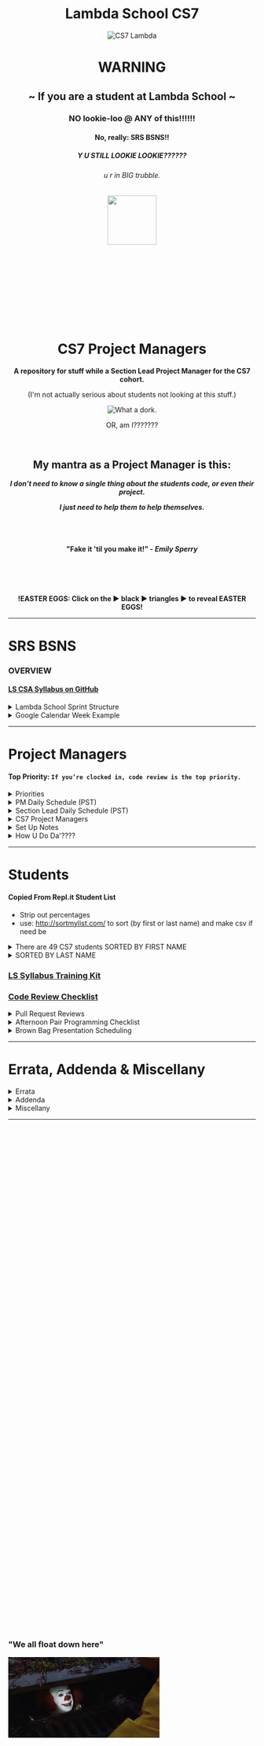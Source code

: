 <div align="center">
  <h1>Lambda School CS7</h1>
  <img src="https://raw.githubusercontent.com/mixelpixel/LambdaSchoolTA/master/art/cs7lambda.png" alt="CS7 Lambda" height="200px" width="200px">
  <h1><b>WARNING</b></h1>
  <h2>~ If you are a student at Lambda School ~</h2>
  <h3>NO lookie-loo @ ANY of this!!!!!!</h3>
  <h4>No, really: SRS BSNS!!</h4>
  <h5>Y U STILL LOOKIE LOOKIE??????</h5>
  <h6>u r in BIG trubble.</h6>
  <img src="https://orig00.deviantart.net/d0b8/f/2015/167/8/5/blue_lambda_as_hecu_marine_by_hanif1807-d8xkuq4.png" height="100px" width="100px">
  <br><br><br><br><br><br><br><br><br><br>
  <h1>CS7 Project Managers</h1>
  <p><b>A repository for stuff while a Section Lead Project Manager for the CS7 cohort.</b></p>
  <p>(I'm not actually serious about students not looking at this stuff.)</p>
  <img src="https://raw.githubusercontent.com/mixelpixel/LambdaSchoolTA/master/art/what-a-dork.jpg" alt="What a dork.">
  <p>OR, am I???????</p>
  <br>
  <h2>My mantra as a Project Manager is this:</h2>
  <p><i><b>I don’t need to know a single thing about the students code, or even their project.</b></i></p>
  <p><i><b>I just need to help them to help themselves.</b></i></p>
  <br><br>
  <h4>"Fake it 'til you make it!" - <i>Emily Sperry</i></h4>
  <br><br><br>
  <p><b>!EASTER EGGS: Click on the ▶︎ black ▶︎ triangles ▶︎ to reveal EASTER EGGS!</b></p>
</div>

***

# SRS BSNS
### OVERVIEW
#### [LS CSA Syllabus on GitHub](https://github.com/LambdaSchool/LambdaCSA-Syllabus)

<details><summary>Lambda School Sprint Structure</summary><p>

- [Lambda School Sprint Structure](https://docs.google.com/spreadsheets/d/1m83sq7Td5jpJ0XQUTwN7dJKhBHvIUppyHGIQ58pVQl4/edit?usp=sharing)

![Lambda School Sprint Structure](art/weeklySchedule.png)

</p></details>

<details><summary>Google Calendar Week Example</summary><p>

- The CS7 Calendar is available on Google Calendars per invite.

![CS& Google Calendar](art/google-calendar.png)

</p></details>

***

# Project Managers
#### Top Priority: `If you’re clocked in, code review is the top priority.`

<details><summary>Priorities</summary><p>

- [Student per PM](https://docs.google.com/spreadsheets/d/1U7f93fjcB02d33--bMgC1-eEEyXrw_eH55duABnnurY/edit#gid=0)

> When possible (which should be almost always…), code reviews should be done during instruction in the morning.
> Emphasis is on the current PR’s, not the past ones.
> Then the queue of questions should be covered in the afternoon.

##### Also, as for the queue, I have been doing this:
1. if there are questions I can address quickly, then I do so in writing.
  - Am trying to fight the urge to jump into a chat (even though it is often easier to verbally explain things).
2. When given questions in DM’s, I’m in the habit of asking that the question be posted in help channels prior to answering. Also, good to confirm that the student with the question is _PAIR PROGRAMMING_ and that their _PULL REQUEST_ reflects the current state of their project.

##### `Code reviews are literally the most important part of your job.`
> The afternoon questions are great, but in-depth code reviews have more impact.

</p></details>

<details><summary>PM Daily Schedule (PST)</summary><p>

#### DAILY@9:15am PST CS7 PM Stand Up Meeting (5 - 10 minutes)

## Monday through Thursday: Projects & Code Challenges

| # | Time (PST) | Activity |
|:---|:---|:---|
| 1.  | 8         | `/jibble in` |
| 2.  | 805 - 820 | CS7 PM standup meeting |
| 3.  | 820 - 9   | 1) GitHub PR code reviews, 2) Code challenge help, 3) SOLUTION LECTURE @845-9 |
| 5.  | 9   - 11  | 1) GitHub PR code reviews, 2) #cs7_help, 3) AM Lecture 4) Attendance |
| 6.  | 11        | `/jibble out` |
| 7.  | 11  - 12  | LUNCH |
| 8.  | 12        | `jibble in` |
| 9.  | 12  - 345 | 1) GitHub PR code reviews, 2) #cs7_help, 3) Zoom <a href="https://youtu.be/-P67b07z7Qw">Breakout</a> rooms |
| 10. | 345 - 415 | Daily Retrospective Form review |
| 11. | 415 - 430 | PM Team Meeting Standup Reports |
| 12. | 415 - 5   | PM Team Meeting Group Discussion |
| 13. | 5         | `jibble out` |

## Friday: Sprint Challenges

| # | Time (PST) | Activity |
|:---|:---|:---|
| 1.  | 8         | `/jibble in` |
| 2.  | 805 - 9   | CS7 PM standup meeting |
| 3.  | 9   - 10  | CS7 PM Open Q&A with Instructor |
| 4.  | 10  - 11  | 1) GitHub PR code reviews, 2) #cs7_help |
| 5.  | 11        | `/jibble out` |
| 6.  | 11  - 12  | LUNCH |
| 7.  | 12        | `jibble in` |
| 8.  | 12  - 5   | Sprint Challenge: 12-1 Instructor Review, Attendance, Assessments, PR reviews, 1-on-1 meetings |
| 9.  | 5         | `jibble out` |

***

## Afternoon Part-time PM assistance M - Th

| # | Time (PST) | Activity |
|:---|:---|:---|
| 1.  | 12        | `jibble in` |
| 2.  | 12  - 345 | 1) GitHub PR code reviews, 2) #cs7_help, 3) Zoom <a href="https://youtu.be/-P67b07z7Qw">Breakout</a> rooms |
| 3.  | 345 - 415 | Daily Retrospective Form review |
| 4.  | 415 - 430 | PM Team Meeting Standup Reports |
| 5.  | 415 - 5   | PM Team Meeting Group Discussion |
| 6.  | 5         | `jibble out` |

## Afternoon Part-time PM assistance Friday: Sprint Challenges

| 1.  | 12     | `jibble in` |
| 2.  | 12 - 5 | Sprint Challenge: 12-1 Instructor Review, Attendance, Assessments, PR reviews, 1-on-1 meetings |
| 3.  | 5      | `jibble out` |


</p></details>

<details><summary>Section Lead Daily Schedule (PST)</summary><p>

#### DAILY@9:15am PST CS7 PM Stand Up Meeting (5 - 10 minutes)
##### In alphabetical order, ask all the PM's
1. What did you work on yesterday?
2. What are you working on today?
3. What is causing you to get stuck?

#### DAILY@9:05am PST  [Section Lead Stand Up Meeting](https://zoom.us/j/4558930151)

## Monday through Thursday: Projects & Code Challenges

| # | Time (PST) | Activity |
|:---|:---|:---|
| 1.  | 450p day before or 750a | Schedule Code Challenge |
| 2.  | 8         | `/jibble in` |
| 3.  | 805 - 820 | CS7 PM standup |
| 4.  | 820 - 845 | 1) GitHub PR code reviews, 2) Code challenge help |
| 5.  | 845 - 9   | LECTURE: code challenge review |
| 6.  | 905 - ... | WEDNESDAY Section Leads mtg: https://zoom.us/j/4558930151 or #staff_lead_tas report |
| 7.  | ... - 11  | 1) GitHub PR code reviews 2) #cs7_help 3) Attendance 4) Watchlist 5) AM Lecture |
| 8.  | 11        | `/jibble out` |
| 9.  | 11  - 12  | LUNCH |
| 10. | 12        | `jibble in` |
| 11. | 12  - 345 | 1) GitHub PR code reviews, 2) #cs7_help, 3) Zoom <a href="https://youtu.be/-P67b07z7Qw">Breakout</a> rooms |
| 12. | 345 - 415 | Daily Retrospective Form review |
| 13. | 415 - 430 | PM Team Meeting Standup Reports |
| 14. | 415 - 5   | PM Team Meeting Group Discussion |
| 15. | 5         | `jibble out` |

## Friday: Sprint Challenges

| # | Time (PST) | Activity |
|:---|:---|:---|
| 1.  | 8         | `/jibble in` |
| 2.  | 805 - 820 | CS7 PM standup |
| 3.  | 820 - 915 | 1) GitHub PR code reviews 2) #cs7_help |
| 4.  | 905 - ... | Section Leads mtg: https://zoom.us/j/4558930151 |
| 5.  | ... - 11  | 1) GitHub PR code reviews 2) #cs7_help 3) Attendance 4) Watchlist |
| 6.  | 11        | `/jibble out` |
| 7.  | 11  - 12  | LUNCH |
| 8.  | 12        | `jibble in` |
| 9.  | 12  - 345 | Sprint Challenge: 12-1 Instructor Review, Attendance, Assessments, PR reviews, 1-on-1 meetings |
| 13. | 5         | `jibble out` |

</p></details>

<details><summary>CS7 Project Managers</summary><p>

### CS7 PM's
| # | Name | Location | TimeZone | OS | Text Editor |
|---|:---|:---|:---|:---|:---|
| 1. | Manisha LaL               | (Chicago, IL) | CST | macOS | VSC |
| 2. | Wesley "Pine Cone" Harvey | (Vancouver, BC) | PST | macOS | Emacs |
| 3. | Satish Vattikuti          | (Toledo, OH) | EST | win10 | VSC |
| 4. | Patrick Kennedy           | (Madison, NH) | EST | macOS, win10, Ubuntu | Atom, VSC, Vim, Sublime, Notepad++ |
| 5. | Tyge Johnson              | (Salt Lake City, UT) | MST | macOS | Atom |
| 6. | Matt Jackson              | (Oakland, CA) | PST | macOS | VSC, VIM |

<img src="https://raw.githubusercontent.com/mixelpixel/LambdaSchoolTA/master/art/PMbyTimezones.jpeg" alt="PM Time Zones" width="300">

### CS7 PM Schedules (PST)
1. Manisha M-F 8-11 LUNCH 12-5
2. Tyge Johnson: M-F 8-11 LUNCH 12-5
3. Patrick: M-F 8-11 LUNCH 12-5
4. Matt Jackson: M-F 8-11 LUNCH 1-5
7. Wesley: M-F 12-5 _(5-9 w/CS1PT)_
8. Satish is Part Time: 20hrs total
  - M    W    F: 8AM  - 9AM
  - M    W    F: NOON - 5PM
  -   Tu   Th  : 4PM  - 5PM

</p></details>

<details><summary>Set Up Notes</summary><p>

### Setting up new Section Leads
1) CS# on Piazza - Tai
2) CS# on Repl.it - Kevin
3) Zoom logins (one for lead, one for CS# PM’s) - Tai
4) YouTube: Lambda School account access - Caleb
5) Airtable access for Attendance and the Watchlist - Caleb
    FORMS:
    Submitting issues to the Watchlist: https://airtable.com/shrgF26kb3wrdEpGr?prefill_Status=New
    Equipment Request: https://airtable.com/shrEHS8dPFyhcYBMI
    General Feedback: https://airtable.com/shrdcxEM3ORh4DpJ9
    Weekly Retrospective: https://airtable.com/shruSVU97eR6CHE5A
    Lesson Feedback: https://airtable.com/shreRpwjZj16E9KDF
    Daily Standup: https://airtable.com/shr8ZYuNjevMLRsxI
    Daily retrospective: https://airtable.com/shrucAhRKhWn3JRMv
6) CS# Google calendar - Jocelyn
7) `jibble`
8) `/question` & `/queue`

### Posting Links on Piazza
- `Manage Class` tab to add students and instructors
- `New Post` - add week# tag for letures; & the code challenges week# & coding_challenge tags for code challenges
- NOTE: Just pasting the YouTube link WON'T necessarily result in an HTML link - it'll just be text. Piazza will make the URL hypertext, but only if you add a space after it (so their text editor evluates the link).
- MUCH more useful to students: EMBEDDED YouTube content!

<div align="center">
<img src="https://raw.githubusercontent.com/mixelpixel/LambdaSchoolTA/master/art/piazza/embed.png" alt="select 'Insert'" height="100">
<br>
<img src="https://raw.githubusercontent.com/mixelpixel/LambdaSchoolTA/master/art/piazza/piazzaEmbedYouTube.gif" alt="How to embed YouTube links on Piazza" height="338" width="600">
</div>

<details><summary>Less awesome ways to post YouTube links on Piazza</summary><p>

#### Just pasting a URL does NOT make a link:

<img src="https://raw.githubusercontent.com/mixelpixel/LambdaSchoolTA/master/art/piazza/text.png" alt="bOrInG!!!" height="100">

#### A couple extra steps to make it a link:

<img src="https://raw.githubusercontent.com/mixelpixel/LambdaSchoolTA/master/art/piazza/link1.png" alt="click" height="100">

<img src="https://raw.githubusercontent.com/mixelpixel/LambdaSchoolTA/master/art/piazza/link2.png" alt="paste" height="100">

<img src="https://raw.githubusercontent.com/mixelpixel/LambdaSchoolTA/master/art/piazza/link3.png" alt="so very (barely) helpful" height="100">

<img src="https://raw.githubusercontent.com/mixelpixel/LambdaSchoolTA/master/art/piazza/link4.png" alt="bOrInG!!!" height="100">

#### [So, yeah, for all the work, embedding the content is easier and more effective!](#posting-links-on-piazza)

***

</p></details>

### Repl.it review
- use it to monitor students progress with CC's.
- If they aren't completing them, check in.
- If they aren't even submitting them, show them how and remind them to submit them.
- Export CSV to analyze performance

### Setting up [repl.it](https://repl.it/teacher) code challenges
Per Emily:
1. Log into repl.it - you should see the classrooms
2. When you click on CS7's classroom there should be 3 tabs: published, scheduled, and drafts.
3. Under drafts, find the code challenge and click on it.
4. On it's main page on the top right you can schedule it.
5. Select tomorrow and set the time to 7:59 AM (I do 8, but I'm a rebel)
6. You can always go back to the scheduled version, click to open it up and you'll have options to edit the tests etc. If you scroll all the way to the bottom, there's a link to the model solution. That's the one the students will see after submission, and the one you can share if you don't want to write one.

### Setting up BrownBags
Per Emily:
1. So right now I'm scheduling them a week at a time. I contact students individually and occasionally ask for volunteers in the channels. When I get a volunteer I add them to the calendar. The next two weeks are reserved for Sean and Caleb.
2. The reason I do a week in advance is because sometimes we have to reschedule to make room for guests, and it makes it easier to just move the students back one week as opposed to scheduling them all out three months and having to figure out where to put them
3. They're 20 minutes long, we aim for 3 per Friday

### Slack `/jibble` timeclock
- In the jibble App channel, use `in` and `out`, see also: `help`
- https://app.jibble.io/ to access your time sheet and edit times if need be.
- http://help.jibble.io/timesheets/how-can-i-add-or-edit-time-manually

### Attendance on Airtable
- if a student hasn't been noted as being in attendance for 2 days, send a DM:
```
Hi {student},
Just checking in. {introduction if need be}. We may have simply missed you while we were taking attendance, but I’m writing to check in to make sure you have what you need for the course and are able to stay current with the coursework. Please let me know if you’re here and if there’s anything I can do to help.
```

### 1099
- https://www.irs.gov/businesses/small-businesses-self-employed/independent-contractor-self-employed-or-employee

</p></details>

<details><summary>How U Do Da'????</summary><p>

### HOW TO get updates from Lambda School’s repositories with `git pull upstream master`:

To display your remote aliases and the associated URL:
```bash
$ git remote -v
```

If you forked the Lambda School repository and cloned _your_ fork, then `origin` should be set to _your_ GitHub repository. The name `origin` is just a convention for signifying the GitHub repository which corresponds with your local Git repository.

If you do not have a remote alias set to Lambda School’s GitHub repository, you can add an _alias_ for the remote unique resource locater specifying Lambda School’s GitHub repository. To do that, the `git` command uses this syntax: `git remote add upstream {URL}`. For example:

```bash
$ git remote add upstream https://github.com/LambdaSchool/Responsive-Web-Design.git
```

...then confirm that the alias is set with:
```bash
$ git remote -v
```

...then you can:
```bash
$ git pull upstream master
```

...to pull in the updates from Lambda School’s GitHub repository to your local Git repository.

Also, when you pull in new stuff from Lambda School’s GitHub repo, your local Git repository will want a commit message to log the update. The VIM or NANO text editors may pop up at you expecting you to know how to use them.

VIM is a “mode based” text editor. When you encounter it in git
1) press `i` to enter “Insert” mode (may launch in Insert mode - look to the bottom left of the console display, does it say`— INSERT --`?
2) type your commit message
3) press `ESC` to enter the “command mode”
4) type `:wq: to “W”rite and “Q”uit
5) you should be back in your regular console.
6) type `git log` to confirm the commit message (press `q` to get back to your regular console)

If you are set up with the NANO text editor, `ctrl-o` is the save command. Type your commit msg, the use `ctrl-o`. At the bottom of the NANO text editor, you should see a list of command options.

To set Git’s default editor to your preference of VIM or NANO:

```bash
$ git config --global core.editor vim
```

...maybe you might need quotes around “vim”:
```bash
$ git config --global core.editor "vim"
```

or
```bash
$ git config --global core.editor "nano"
```

and there are ways to associate a text editor (Atom, Sublime) with Git: https://help.github.com/articles/associating-text-editors-with-git/

I have not tried this, but I am told that to set VSC as the default text editor, this command _should_ do it with GitBash:
```bash
git config --global core.editor "/Applications/Visual\ Studio\ Code.app/Contents/Resources/app/bin/code"
```

Othherwise for folks using CMD/PShell:
```cmd
git config --global core.editor "C:\\Program files\path...to\Visual\ Studio\ Code.app/Contents/Resources/app/bin/code.exe"
```

### Remove committed content that's been pushed to GitHub
So, you say you’ve _*already*_ pushed your ENTIRE `node_modules` folder up to GitHub, eh?
1) add ‘node_modules’ to .gitignore file
2) `$ git rm -r --cached node_modules`
3) `$ git commit -m 'Remove the now ignored directory node_modules'`
4) `$ git push origin master`

### git TIME TRAVEL
If you want to go “back in time” to a previous commit, copy something, return to your current commit and use the old code: https://stackoverflow.com/a/4114122/5225057
> If you want to temporarily go back to it, fool around, then come back to where you are, all you have to do is check out the desired commit:
```
git checkout <first 7 or 10 letters in the git commit ID>
```
> To go back to where you were, just check out the branch you were on again.
i.e. `git checkout master`

For example, use `git log` to see your commit history, find the commit you want to make current, copy it’s commit ID, then use `git checkout <commit ID>` to make a temporary branch from the commit. Use `git branch -a` to list the branch and note the star next to the “current” branch. In your text editor, you should see the changes have reverted to the old commit. Copy what you need. Then switch back to the master branch with `git checkout master`. In your text editor, you should see that the files are back to where you left off. `git branch -a` will report that you are on “master again” and the temp branch is gone. `git log` will also confirm that your latest commit is the current one. You can now paste the code you copied out of the old commit into your current work :slightly_smiling_face:

### Slack
#### `/polly` polls
- oh, it's a thing now with [a web interface](https://app.polly.ai/authoring)... templates... all that.
#### `/remind`ers
- `/remind` e.g. `/remind #cs7_staff @channel 805aPST - CS7 PMs Stand Up mtg: https://zoom.us/j/373539169 every weekday at 11:05am` (see Zoom prefs to make a regular meeting URL)
- `/remind #cs7 @channel Before you go to lunch, update your Sprint Challenge PR by saving your work locally, committing all your changes and pushing them up to GitHub. You did submit a PR, right? Once you've done that, please fill out the Sprint Challenge Submission form: https://airtable.com/shrZZKYVu5SITs2R8 every friday at 1:55pm`

### Chat
1. Slack chat supports mouse sharing and screen drawing
2. Zoom

### Screen recording
1. Zoom
2. Linux: http://www.maartenbaert.be/simplescreenrecorder/ (pic and sound)
3. macOS: QuickTime Player does screen captures. To record sound, I installed [SoundFlower](https://rogueamoeba.com/freebies/soundflower/) (Got to the GitHub link)
4. Windows: ???
5. Ever need to quickly concatenate two Zoom meeting mp4's? …Like in _30_ seconds?? Can haz FFMPEG???
```console
$ ffmpeg -i PART1.mp4 -c copy -bsf:v h264_mp4toannexb -f mpegts temp1.ts
$ ffmpeg -i PART2.mp4 -c copy -bsf:v h264_mp4toannexb -f mpegts temp2.ts
$ ffmpeg -i "concat:temp1.ts|temp2.ts" -c copy -bsf:a aac_adtstoasc OUTPUT.mp4
```

  - you'll need this on macOS: `brew install ffmpeg`
  - for other OS's: https://trac.ffmpeg.org/wiki/CompilationGuide
  - or just start here: https://ffmpeg.org/

6. ScreenFlow - Caleb has paid version to render w/o watermark
  - an example using Cursor enlargement, click radar, and displaying modifier keystrokes (e.g. `⌘ + v` for `paste`):

![How to upload an embedded YouTube link](art/piazza/piazzaEmbedYouTube.gif)

7. Convert .mp4 to .gif: https://ezgif.com/video-to-gif
8. https://gifox.io

### Markdown Preview
#### GitHub Flavored Markdown (GFM)
- Manual: https://github.github.com/gfm/
- CheatSheet: https://github.com/adam-p/markdown-here/wiki/Markdown-Cheatsheet

#### How to get Markdown previews in text editors (for example in ANSWER.md or ReadMe.md files):
- Markdown Preview in Atom: https://flight-manual.atom.io/using-atom/sections/writing-in-atom/#previews
- Markdown Preview in VSC: https://code.visualstudio.com/docs/languages/markdown#_markdown-preview
- You can also edit the markdown text file, commit the changes, push it to GitHub and view the file online in the browser

#### Wanna know how to make these expandable sections in markdown?
1. Click on this [README.md file](README.md), then
2. click the `edit` icon:

![Look, a pencil!](art/look-a-pencil.png)

3. wrap a section in this HTML:
```html
<details><summary>Displayed Text</summary><p>

Nested text/markdown

</p></details>
```

4. make it like this if you want the html collapsable in your text editor:
```html
<details>
  <summary>Displayed Text</summary><p>

  Nested text/markdown

  </p>
</details>
```

</p></details>

***

# Students

#### Copied From Repl.it Student List
- Strip out percentages
- use: http://sortmylist.com/ to sort (by first or last name) and make csv if need be

<details><summary>There are 49 CS7 students SORTED BY FIRST NAME </summary><p>

1. Aaron Burk
2. Amanda Phillips
3. Anthony Catalfo
4. Ashlei Jones
5. Boeun Kim
6. Charlie Sparks
7. Christopher Beards
8. Cliff Kang
9. Cody Windeknecht
10. Daniel Abbott
11. Daniel Lara
12. Dani Tacheny
13. David Loveday
14. David Soudry
15. Devin Baldwin
16. Dixie Korley
17. Eileen Eddy
18. Eric Hechavarria
19. German Go
20. Giraud Julemis
21. Glenn-David Daniel
22. Igor Yermak
23. John Spraul
24. Jon Anderson
25. Jonathan Brunt
26. Jonathan Bry
27. Kevin Chan
28. Lo Saephan
29. Maximo Delarosa
30. Michael Marshalkovich
31. Mike Streltsoff
32. Nathan Flood
33. Nathaniel Flory
34. Nikhil Kamineni
35. Peter Gray
36. Punit Rawal
37. Richard Reis
38. Ronelle Lawson
39. Ronnie Miksch
40. Roy Tan
41. Russell Bates
42. Russell Stinson
43. Sagdi Formanov
44. Sergey Nam
45. Shobana Ramesh
46. Steven Magadan
47. Tiffany Robbins
48. Tommy Coleman
49. Tyson Williams

</p></details>

<details><summary>SORTED BY LAST NAME</summary><p>

Daniel Abbott
Jon Anderson
Devin Baldwin
Russell Bates
Christopher Beards
Jonathan Brunt
Jonathan Bry
Aaron Burk
Anthony Catalfo
Kevin Chan
Tommy Coleman
Glenn-David Daniel
Maximo Delarosa
Eileen Eddy
Nathan Flood
Nathaniel Flory
Sagdi Formanov
German Go
Peter Gray
Eric Hechavarria
Ashlei Jones
Giraud Julemis
Nikhil Kamineni
Cliff Kang
Boeun Kim
Dixie Korley
Daniel Lara
Ronelle Lawson
David Loveday
Steven Magadan
Michael Marshalkovich
Ronnie Miksch
Sergey Nam
Amanda Phillips
Shobana Ramesh
Punit Rawal
Richard Reis
Tiffany Robbins
Lo Saephan
David Soudryy"
Charlie Sparks
John Spraul
Russell Stinson
Mike Streltsoff
Dani Tacheny
Roy Tan
Tyson Williams
Cody Windeknecht
Igor Yermak

</p></details>

### [LS Syllabus Training Kit](http://ls-training-kit.netlify.com/cs-master)
### [Code Review Checklist](https://github.com/LambdaSchool/Code-Review-Checklist)

<details><summary>Pull Request Reviews</summary><p>

### DOM-JavaScript-mini
- [Steve's Student Success Tracker](https://docs.google.com/spreadsheets/d/1OCF6om9bFTAbM_pWshCbV5KoOldfhxiaVjESO06oFGk/edit#gid=854893660)

- [Example early comments - examine web page, encourage good git and GitHub practice](https://github.com/LambdaSchool/DOM-JavaScript-mini/pull/60)
```
Looks great - buttons work, layout's on point.
I opened the page in Chrome, Firefox, Safari & Opera and the buttons all worked.
Page layout looked good while resizing the browser.
No console warnings in the Chrome Dev Tools, well done!

Suggestion for GitHub Pull Requests and commits:
- Get in the habit of committing more often!
- Commit messages can be a valuable resource, and also help your focus on each step of the software development process.
- While things like `tried` and `done` might be _true_, they don't really describe the state of the project as you were developing it.
- Commit msgs don't have to be long, but often and succinct is good practice. The first fifty characters can be the whole commit message, but they can also be the title if you put a line in between the title and a longer explanatory description.
- The command `git log` will show you the history of your project (`space` to page through the longer histories. `q` will get you out of the history display). I try (and often fail) to get my commit message titles to tell the _story_ of my project development.

As for PRs - it's helpful for PMs/Instructors if you put _your name_ as the title of the PR.
Also, you can open a PR as soon as you fork and clone a repo.
As you push commits to your repo, they'll get added to the PR.
That way your work is available to us as you develop your project :)
For example, start a PR title with "**Student NAME: w.i.p.**"
Then when you are done, you can edit the title to read, "**Student NAME: done √**"
Will also be useful when pair programming to put both peeps names in the title.

Great job!
```

</p></details>

<details><summary>Afternoon Pair Programming Checklist</summary><p>

https://github.com/LambdaSchool/pair-programming-checklist

Pairing:
@channel Reminder: for pair programming “collaboration” through :github:
```
1. Person A forks the Lambda School repository.
2. Person A adds person B as a Collaborator.
3. Person B accepts invite.
4. Both clone person A's repository.
5. Work together, switch coding roles every half hour.
6. Upon the first switch, save all changes, commit, push to person A's repository and makes a Pull Request.
7. Push and pull changes as you switch.
8. Commit often!
```

</p></details>

<details><summary>Brown Bag Presentation Scheduling</summary><p>

### Interested
1. Aaron Burk: soft skills / people skills, request 1/26

</p></details>

***

# Errata, Addenda & Miscellany

<details><summary>Errata</summary><p>

1. [LS CSA Syllabus on GitHub](https://github.com/LambdaSchool/LambdaCSA-Syllabus)
  - out of sync with cs7
2. List of students accuracy? Currently gleaned from the repl.it list of students who've completed assignments.
3. List of Labs/Sprints released to students?
  - For operational understanding of their knowledge base.
  - And for Pull Request code reviews

</p></details>

<details><summary>Addenda</summary><p>

1. Complete list of relevant LINKS released to class as supplemental/prepatory material.
2. Deploy [arc_hive](https://youtu.be/uxIYIhiGMcE) to LS?
3. Deploy Hackathon2018 Docker env project/sprint set up:
```
Hey Dan, did you watch any of the Hackathon 2018 demos?

There was a group that built an tool for LS students which - across platforms - could be configured to get students the tools they need for projects with minimal setup. If you have ~5-10 minutes to watch the demo, this link is cued up to their presentation: https://youtu.be/Kn3PX0QEK1U?t=28m53s

> There would be a docker file for each lesson; each student would install a docker at the beginning, which would include all dependencies and lesson files, and each student could grab their own personal editor; there would literally be no setup time; the lesson could be started immediately.

I’m thinking this could be useful in Precourse as well? Curious to know what you think - thanks!
```

</p></details>

<details><summary>Miscellany</summary><p>

1. Helping Dan Frehner with https://github.com/mixelpixel/Getting-Started
2. 1/2 hour demo video on GitHub.
  - Watch [Pre-Course - Git Fu](https://youtu.be/ZihgMcrHOF4).
  - Review https://github.com/LambdaSchool/Precourse/tree/master/Lesson1-Git
3. Implement Arc Hive into LS?
4. Hackathon2018 Docker project?
5. vidpresso???

</p></details>

***
<br><br><br><br><br><br><br><br><br><br><br><br><br><br><br><br><br><br><br><br>
<br><br><br><br><br><br><br><br><br><br><br><br><br><br><br><br><br><br><br><br>
<br><br><br><br><br><br><br><br><br><br><br><br><br><br><br><br><br><br><br><br>
### "We all float down here"
![We all float down here](/art/pennywise.jpeg)
<br><br><br><br><br><br><br><br><br><br><br><br><br><br><br><br><br><br><br><br>
<br><br><br><br><br><br><br><br><br><br><br><br><br><br><br><br><br><br><br><br>
<br><br><br><br><br><br><br><br><br><br><br><br><br><br><br><br><br><br><br><br>
### Balloon?
![Balloon?](/art/balloon.jpg)
